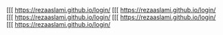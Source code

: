 [[[
https://rezaaslami.github.io/login/
[[[
https://rezaaslami.github.io/login/
[[[
https://rezaaslami.github.io/login/
[[[
https://rezaaslami.github.io/login/
[[[
https://rezaaslami.github.io/login/
